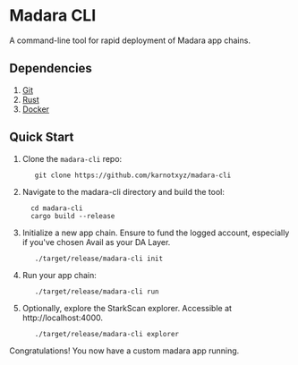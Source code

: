 # Madara CLI

A command-line tool for rapid deployment of Madara app chains.

## Dependencies

1. [Git](https://git-scm.com/book/en/v2/Getting-Started-Installing-Git)
2. [Rust](https://doc.rust-lang.org/book/ch01-01-installation.html)
3. [Docker](https://docs.docker.com/desktop/)

## Quick Start

1. Clone the `madara-cli` repo:

   ```shell
      git clone https://github.com/karnotxyz/madara-cli
   ```

2. Navigate to the madara-cli directory and build the tool:

    ```shell
      cd madara-cli
      cargo build --release 
    ```
   
3. Initialize a new app chain. Ensure to fund the logged account, especially if you've chosen Avail as your DA Layer.

   ```shell
      ./target/release/madara-cli init  
   ```

4. Run your app chain:

   ```shell
      ./target/release/madara-cli run
   ```

5. Optionally, explore the StarkScan explorer. Accessible at http://localhost:4000.

   ```shell
      ./target/release/madara-cli explorer
   ```
   
Congratulations! You now have a custom madara app running.
